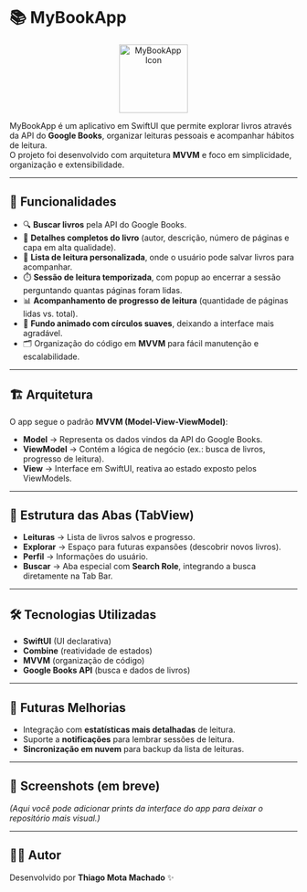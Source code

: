 # 📚 MyBookApp

<p align="center">
  <img src="Assets/icon.png" alt="MyBookApp Icon" width="120" height="120"/>
</p>

MyBookApp é um aplicativo em SwiftUI que permite explorar livros através da API do **Google Books**, organizar leituras pessoais e acompanhar hábitos de leitura.  
O projeto foi desenvolvido com arquitetura **MVVM** e foco em simplicidade, organização e extensibilidade.


---

## 🚀 Funcionalidades

- 🔍 **Buscar livros** pela API do Google Books.  
- 📖 **Detalhes completos do livro** (autor, descrição, número de páginas e capa em alta qualidade).  
- 📝 **Lista de leitura personalizada**, onde o usuário pode salvar livros para acompanhar.  
- ⏱️ **Sessão de leitura temporizada**, com popup ao encerrar a sessão perguntando quantas páginas foram lidas.  
- 📊 **Acompanhamento de progresso de leitura** (quantidade de páginas lidas vs. total).  
- 🎨 **Fundo animado com círculos suaves**, deixando a interface mais agradável.  
- 🗂️ Organização do código em **MVVM** para fácil manutenção e escalabilidade.

---

## 🏗️ Arquitetura

O app segue o padrão **MVVM (Model-View-ViewModel)**:

- **Model** → Representa os dados vindos da API do Google Books.  
- **ViewModel** → Contém a lógica de negócio (ex.: busca de livros, progresso de leitura).  
- **View** → Interface em SwiftUI, reativa ao estado exposto pelos ViewModels.  

---

## 📱 Estrutura das Abas (TabView)

- **Leituras** → Lista de livros salvos e progresso.  
- **Explorar** → Espaço para futuras expansões (descobrir novos livros).  
- **Perfil** → Informações do usuário.  
- **Buscar** → Aba especial com **Search Role**, integrando a busca diretamente na Tab Bar.  

---

## 🛠️ Tecnologias Utilizadas

- **SwiftUI** (UI declarativa)  
- **Combine** (reatividade de estados)  
- **MVVM** (organização de código)  
- **Google Books API** (busca e dados de livros)  

---

## 🎯 Futuras Melhorias

- Integração com **estatísticas mais detalhadas** de leitura.  
- Suporte a **notificações** para lembrar sessões de leitura.  
- **Sincronização em nuvem** para backup da lista de leituras.  

---

## 📸 Screenshots (em breve)

*(Aqui você pode adicionar prints da interface do app para deixar o repositório mais visual.)*

---

## 👨‍💻 Autor

Desenvolvido por **Thiago Mota Machado** ✨  
